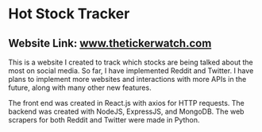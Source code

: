 # Hot Stock Tracker

## Website Link: www.thetickerwatch.com

This is a website I created to track which stocks are being talked about the most on social media. So far, I have implemented Reddit and Twitter. I have plans to implement more websites and interactions with more APIs in the future, along with many other new features.

The front end was created in React.js with axios for HTTP requests. The backend was created with NodeJS, ExpressJS, and MongoDB. The web scrapers for both Reddit and Twitter were made in Python.
